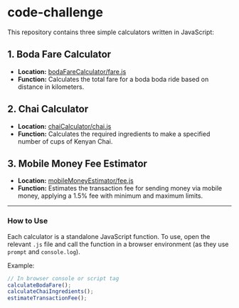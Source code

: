 # code-challenge
This repository contains three simple calculators written in JavaScript:

## 1. Boda Fare Calculator

- **Location:** [bodaFareCalculator/fare.js](bodaFareCalculator/fare.js)
- **Function:** Calculates the total fare for a boda boda ride based on distance in kilometers.

## 2. Chai Calculator

- **Location:** [chaiCalculator/chai.js](chaiCalculator/chai.js)
- **Function:** Calculates the required ingredients to make a specified number of cups of Kenyan Chai.

## 3. Mobile Money Fee Estimator

- **Location:** [mobileMoneyEstimator/fee.js](mobileMoneyEstimator/fee.js)
- **Function:** Estimates the transaction fee for sending money via mobile money, applying a 1.5% fee with minimum and maximum limits.

---

### How to Use

Each calculator is a standalone JavaScript function. To use, open the relevant `.js` file and call the function in a browser environment (as they use `prompt` and `console.log`).

Example:
```js
// In browser console or script tag
calculateBodaFare();
calculateChaiIngredients();
estimateTransactionFee();